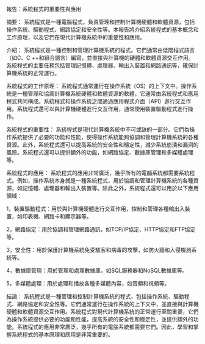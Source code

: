 報告：系統程式的重要性與應用

摘要：
系統程式是一種電腦程式，負責管理和控制計算機硬體和軟體資源，包括操作系統、驅動程式、網路協定和安全性等。本報告將介紹系統程式的基本概念和工作原理，以及它們在現代計算機系統中的重要性和應用。

介紹：
系統程式是一種控制和管理計算機系統的程式。它們通常由低階程式語言（如C、C ++和組合語言）編寫，並直接與計算機的硬體和軟體資源交互作用。系統程式的主要任務包括管理記憶體、處理器、輸出入裝置和網路通訊等，確保計算機系統的正常運行。

系統程式的工作原理：
系統程式通常運行在操作系統（OS）的上下文中。操作系統是一種管理和協調計算機系統硬體和軟體資源的軟體，它通常由系統程式和應用程式共同構成。系統程式和操作系統之間通過應用程式介面（API）進行交互作用。系統程式還可以與計算機硬體進行交互作用，通常使用裝置驅動程式進行操作。

系統程式的重要性：
系統程式是現代計算機系統中不可或缺的一部分。它們為操作系統提供了必要的功能和性能，使得操作系統能夠協調和管理計算機系統的各種資源。此外，系統程式還可以提高系統的安全性和穩定性，減少系統崩潰和漏洞的風險。系統程式還可以提供額外的功能，如網路協定、數據庫管理和多媒體處理等。

系統程式的應用：
系統程式的應用非常廣泛，幾乎所有的電腦系統都需要系統程式。例如，操作系統本身就是一種系統程式，用於協調和管理計算機系統的各種資源，如記憶體、處理器和輸出入裝置等。除此之外，系統程式還可以用於以下應用領域：

1，裝置驅動程式：用於與計算機硬體進行交互作用，控制和管理各種輸出入裝置，如印表機、網路卡和顯示器等。

2，網路協定：用於協調和管理網路通訊，如TCP/IP協定、HTTP協定和FTP協定等。

3，安全性：用於保護計算機系統免受駭客和病毒的攻擊，如防火牆和入侵檢測系統等。

4，數據庫管理：用於管理和處理數據庫，如SQL服務器和NoSQL數據庫等。

5，多媒體處理：用於處理和播放各種多媒體內容，如音頻和視頻等。

結論：
系統程式是一種管理和控制計算機系統的程式，包括操作系統、驅動程式、網路協定和安全性等。它們通常運行在操作系統的上下文中，並直接與計算機硬體和軟體資源交互作用。系統程式對現代計算機系統的正常運行至關重要，它們為操作系統提供必要的功能和性能，提高系統的安全性和穩定性，並提供額外的功能。系統程式的應用非常廣泛，幾乎所有的電腦系統都需要它們。因此，學習和掌握系統程式的基本原理和應用是非常重要的。



